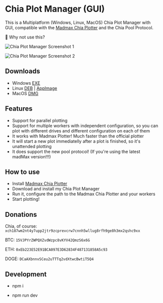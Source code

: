 # Chia Plot Manager (GUI)
This is a Multiplatform (Windows, Linux, MacOS) Chia Plot Manager with GUI, compatible with the [Madmax Chia Plotter](https://github.com/madMAx43v3r/chia-plotter) and the Chia Pool Protocol.

🚀 Why not use this?

![Chia Plot Manager Screenshot 1](https://user-images.githubusercontent.com/3529184/124296240-574c0100-db1f-11eb-9fb1-6b3bf88c80ed.png)

![Chia Plot Manager Screenshot 2](https://user-images.githubusercontent.com/3529184/124296286-66cb4a00-db1f-11eb-8270-397b5450fc23.png)

## Downloads

- Windows [EXE](https://github.com/ocruzv/chia-plot-manager/releases/latest/download/Ocruzv-Chia-Plot-Manager.exe)
- Linux [DEB](https://github.com/ocruzv/chia-plot-manager/releases/latest/download/Ocruzv-Chia-Plot-Manager.deb) | [AppImage](https://github.com/ocruzv/chia-plot-manager/releases/latest/download/Ocruzv-Chia-Plot-Manager.AppImage)
- MacOS [DMG](https://github.com/ocruzv/chia-plot-manager/releases/latest/download/Ocruzv-Chia-Plot-Manager.dmg)

## Features

- Support for parallel plotting
- Support for multiple workers with independent configuration, so you can plot with different drives and different configuration on each of them
- It works with Madmax Plotter! Much faster than the official plotter
- It will start a new plot immediatelly after a plot is finished, so it's unattended plotting
- It does support the new pool protocol! (If you're using the latest madMax version!!!)

## How to use

- Install [Madmax Chia Plotter](https://github.com/madMAx43v3r/chia-plotter)
- Download and install my Chia Plot Manager
- Run it, configure the path to the Madmax Chia Plotter and your workers
- Start plotting!

## Donations

Chia, of course: `xch187wm2nt4y7upp2jtr9zcprevcrw7cnnh5wllug8rfh9ge8h3mx2qshc9xx`

BTC: `15VJPYrZWPQXZvdWzpc8vKYV42QmzS6x6G`

ETH: `0xEb223E52E91BCA097E3D62834F487131858A5c93`

DOGE: `DCaAXbnnvSCeu2uTTTq2vdXtwcBwtiT5Q4`

## Development

- npm i

- npm run dev